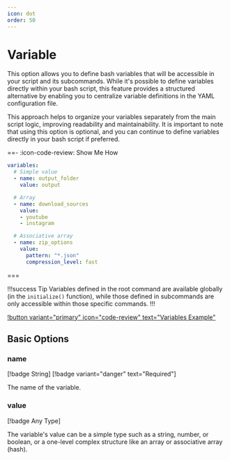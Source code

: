 ```yaml
---
icon: dot
order: 50
---
```


# Variable

This option allows you to define bash variables that will be accessible in your
script and its subcommands. While it's possible to define variables directly
within your bash script, this feature provides a structured alternative by
enabling you to centralize variable definitions in the YAML configuration file.

This approach helps to organize your variables separately from the main script
logic, improving readability and maintainability. It is important to note that
using this option is optional, and you can continue to define variables
directly in your bash script if preferred.

==- :icon-code-review: Show Me How
```yaml bashly.yml
variables:
  # Simple value
  - name: output_folder
    value: output

  # Array
  - name: download_sources
    value:
    - youtube
    - instagram

  # Associative array
  - name: zip_options
    value:
      pattern: "*.json"
      compression_level: fast
```
===

!!!success Tip 
Variables defined in the root command are available globally (in the
`initialize()` function), while those defined in subcommands are only accessible
within those specific commands.
!!!

[!button variant="primary" icon="code-review" text="Variables Example"](https://github.com/bashly-framework/bashly/tree/master/examples/variables#readme)

## Basic Options

### name

[!badge String] [!badge variant="danger" text="Required"]

The name of the variable.

### value

[!badge Any Type]

The variable's value can be a simple type such as a string, number, or boolean,
or a one-level complex structure like an array or associative array (hash).
